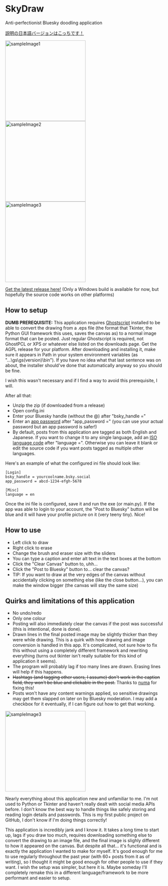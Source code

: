 # SkyDraw
Anti-perfectionist Bluesky doodling application

[説明の日本語バージョンはこっちです！](https://github.com/iamsako/SkyDraw/blob/main/README_JA.md)

<img src="https://cdn.bsky.app/img/feed_fullsize/plain/did:plc:pkhdd7vr3zruq3uszwqunews/bafkreic2wdtqbr3riaaz2eja3eelzkapezd7wokmjbeg3yucboz2kx7rxq@jpeg" alt="sampleImage1" width="256"/> <img src="https://cdn.bsky.app/img/feed_fullsize/plain/did:plc:pkhdd7vr3zruq3uszwqunews/bafkreia67hg7rpfdvrjknsvinph2ytirmd7mlkakrbenen2vsamyftavbe@jpeg" alt="sampleImage2" width="256"/> <img src="https://cdn.bsky.app/img/feed_fullsize/plain/did:plc:pkhdd7vr3zruq3uszwqunews/bafkreiez5ta2xdwsvc4xwpjsubxiq2vmsveydzlwqiaydlargwo67znxri@jpeg" alt="sampleImage3" width="256"/>

[Get the latest release here!](https://github.com/iamsako/SkyDraw/releases/latest) 
(Only a Windows build is available for now, but hopefully the source code works on other platforms)

## How to setup
**DUMB PREREQUISITE:** 
This application requires [Ghostscript](https://ghostscript.com/) installed to be able to convert the drawing from a .eps file (the format that Tkinter, the Python GUI framework this uses, saves the canvas as) to a normal image format that can be posted. Just regular Ghostscript is required, not GhostPCL or XPS or whatever else listed on the downloads page. Get the AGPL release for your platform. After downloading and installing it, make sure it appears in Path in your system environment variables (as "...\gs\gs(version)\bin"). If you have no idea what that last sentence was on about, the installer should've done that automatically anyway so you should be fine.

I wish this wasn't necessary and if I find a way to avoid this prerequisite, I will.

After all that:
- Unzip the zip (if downloaded from a release)
- Open config.ini
- Enter your Bluesky handle (without the @) after "bsky_handle ="
- Enter an [app password](https://bsky.app/settings/app-passwords) after "app_password =" (you can use your actual password but an app password is safer!)
- By default, posts from this application are tagged as both English and Japanese. If you want to change it to any single language, add an [ISO language code](https://www.w3schools.com/tags/ref_language_codes.asp) after "language =". Otherwise you can leave it blank or edit the source code if you want posts tagged as multiple other languages.

Here's an example of what the configured ini file should look like:
```
[Login]
bsky_handle = yourcoolname.bsky.social
app_password = abcd-1234-efgh-5678

[Misc]
language = en
```

Once the ini file is configured, save it and run the exe (or main.py). If the app was able to login to your account, the "Post to Bluesky" button will be blue and it will have your profile picture on it (very teeny tiny). Nice!

## How to use
- Left click to draw
- Right click to erase
- Change the brush and eraser size with the sliders
- You can type a caption and enter alt text in the text boxes at the bottom
- Click the "Clear Canvas" button to, uhh...
- Click the "Post to Bluesky" button to... clear the canvas?
- TIP: If you want to draw at the very edges of the canvas without accidentally clicking on something else (like the close button...), you can make the window bigger (the canvas will stay the same size)

## Quirks and limitations of this application
- No undo/redo
- Only one colour
- Posting will also immediately clear the canvas if the post was successful (this is intentional, done is done).
- Drawn lines in the final posted image may be slightly thicker than they were while drawing. This is a quirk with how drawing and image conversion is handled in this app. It's complicated, not sure how to fix this without using a completely different framework and rewriting everything (turns out tkinter isn't really suitable for this kind of application it seems).
- The program will probably lag if too many lines are drawn. Erasing lines will help if this happens.
- <s>Hashtags (and tagging other users, I assume) don't work in the caption field, they won't be blue and clickable in the post.</s> Thanks to [numa](https://github.com/numa-smells) for fixing this!
- Posts won't have any content warnings applied, so sensitive drawings may get them slapped on later on by Bluesky moderation. I may add a checkbox for it eventually, if I can figure out how to get that working.

<img src="https://cdn.bsky.app/img/feed_fullsize/plain/did:plc:pkhdd7vr3zruq3uszwqunews/bafkreifgda3tdua2juhe4revltkitwhnkdm5tdwpb5646kjs2fjdtpktsa@jpeg" alt="sampleImage3" width="256"/>

Nearly everything about this application new and unfamiliar to me. I'm not used to Python or Tkinter and haven't really dealt with social media APIs before. I don't know the best way to handle things like safely storing and reading login details and passwords. This is my first public project on GitHub, I don't know if I'm doing things correctly! 

This application is incredibly jank and I know it. It takes a long time to start up, lags if you draw too much, requires downloading something else to convert the drawing to an image file, and the final image is slighly different to how it appeared on the canvas. But despite all that... it's functional and is exactly the application I wanted to make for myself. It's good enough for me to use regularly throughout the past year (with 60+ posts from it as of writing), so I thought it might be good enough for other people to use if they want. I wish the setup was simpler, but here it is. Maybe someday I'll completely remake this in a different language/framework to be more performant and easier to setup.
